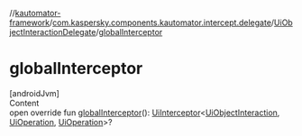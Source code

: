 //[kautomator-framework](../../index.md)/[com.kaspersky.components.kautomator.intercept.delegate](../index.md)/[UiObjectInteractionDelegate](index.md)/[globalInterceptor](global-interceptor.md)



# globalInterceptor  
[androidJvm]  
Content  
open override fun [globalInterceptor](global-interceptor.md)(): [UiInterceptor](../../com.kaspersky.components.kautomator.intercept.base/-ui-interceptor/index.md)<[UiObjectInteraction](../../com.kaspersky.components.kautomator.intercept.interaction/-ui-object-interaction/index.md), [UiOperation](../../com.kaspersky.components.kautomator.intercept.operation/-ui-operation/index.md)<UiObject2>, [UiOperation](../../com.kaspersky.components.kautomator.intercept.operation/-ui-operation/index.md)<UiObject2>>?  



